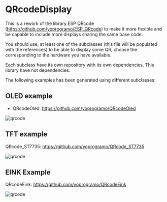 # QRcodeDisplay

This is a rework of the library ESP QRcode (https://github.com/yoprogramo/ESP_QRcode) to make it more flexible and be capable to include more
displays sharing the same base code.  

You should use, at least one of the subclasses (this file will be populated with the references) to be able to display some QR, choose the corresponding to
the hardware you have available.

Each subclass have its own repository with its own dependencies. This library have not dependencies.

The following examples has been generated using different subclasses:


## OLED example

* QRcodeOled: https://github.com/yoprogramo/QRcodeOled

![qrcode](https://github.com/yoprogramo/ESP_QRcode/blob/master/src/img/qrcode.JPG?raw=true)

## TFT example

QRcode_ST7735: https://github.com/yoprogramo/QRcode_ST7735

![qrcode](https://github.com/yoprogramo/ESP_QRcode/blob/master/src/img/tftqr.jpg?raw=true)

## EINK Example

QRcodeEink: https://github.com/yoprogramo/QRcodeEink

![qrcode](https://github.com/yoprogramo/ESP_QRcode/blob/master/src/img/einkqr.jpg?raw=true)
